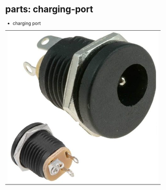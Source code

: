 # parts: charging-port

- charging port

|   |
| --- |
| ![image](https://github.com/kamangir/assets2/raw/main/bluer-sbc/parts/charging-port.jpg?raw=true) |
